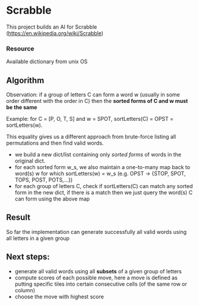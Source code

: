 # Scrabble
This project builds an AI for Scrabble (https://en.wikipedia.org/wiki/Scrabble) 

### Resource
Available dictionary from unix OS

## Algorithm
Observation: if  a group of letters C can form a word w (usually in some order different with the order in C) then the __sorted forms of C and w must be the same__

Example: for C = [P, O, T, S] and w = SPOT, sortLetters(C) = OPST = sortLetters(w).

This equality gives us a different approach from brute-force listing all permutations and then find valid words.

+ we build a new dict/list containing only _sorted forms_ of words in the original dict. 
+	for each sorted form w_s, we also maintain a one-to-many map back to word(s) w for which sortLetters(w) = w_s (e.g. 
OPST -> {STOP, SPOT, TOPS, POST, POTS,...})
+ for each group of letters C, check if sortLetters(C) can match any sorted form in the new dict, if there is a match then we just query the word(s) C can form using the above map

## Result  
So far the implementation can generate successfully all valid words using all letters in a given group

## Next steps:
+ generate all valid words using all __subsets__ of a given group of letters
+ compute scores of each possible move, here a move is defined as putting specific tiles into certain consecutive cells (of the same row or column)
+ choose the move with highest score
